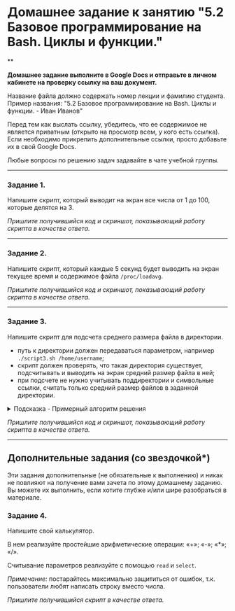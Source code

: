 # Домашнее задание к занятию "5.2 Базовое программирование на Bash. Циклы и функции." 
**

**Домашнее задание выполните в Google Docs и отправьте в личном кабинете на проверку ссылку на ваш документ.**

Название файла должно содержать номер лекции и фамилию студента. Пример названия: "5.2 Базовое программирование на Bash. Циклы и функции. - Иван Иванов"

Перед тем как выслать ссылку, убедитесь, что ее содержимое не является приватным (открыто на просмотр всем, у кого есть ссылка). Если необходимо прикрепить дополнительные ссылки, просто добавьте их в свой Google Docs.

Любые вопросы по решению задач задавайте в чате учебной группы.

------
### Задание 1.

Напишите скрипт, который выводит на экран все числа от 1 до 100, которые делятся на 3.

*Пришлите получившийся код и скриншот, показывающий работу скрипта в качестве ответа.*

------
### Задание 2.

Напишите скрипт, который каждые 5 секунд будет выводить на экран текущее время и содержимое файла `/proc/loadavg`.

*Пришлите получившийся код и скриншот, показывающий работу скрипта в качестве ответа.*

------
### Задание 3.

Напишите скрипт для подсчета среднего размера файла в директории. 

 - путь к директории должен передаваться параметром, например `./script3.sh /home/username`;
 - скрипт должен проверять, что такая директория существует, подсчитывать и выводить на экран средний размер файла в ней;
 - при подсчете не нужно учитывать поддиректории и символьные ссылки, считать только средний размер файлов в заданной директории.

<details>
  <summary>Подсказка - Примерный алгоритм решения</summary>
  Объявите переменные. Одна переменная будет служить для сохранения суммы размеров всех файлов в директории, а другая будет содержать количество файлов.
  Для перебора файлов внутри директории используйте цикл for.
  Внутри цикла с помощью if проверяйте, является ли данный объект файлом.
  Если это файл, то к переменной суммы добавляйте размер файла и увеличивайте на один переменную с количеством файлов (получить размер одного файла можно с помощью `stat -c "%s" filename`).
  После выхода из цикла for (перебора всех файлов в директории), разделите переменную с суммой размеров файлов на количество этих файлов и выведите результат на экран.
</details>


*Пришлите получившийся код и скриншот, показывающий работу скрипта в качестве ответа.*

------
## Дополнительные задания (со звездочкой*)

Эти задания дополнительные (не обязательные к выполнению) и никак не повлияют на получение вами зачета по этому домашнему заданию. Вы можете их выполнить, если хотите глубже и/или шире разобраться в материале.

### Задание 4.

Напишите свой калькулятор.

В нем реализуйте простейшие арифметические операции:  «+»; «-»; «*»; «/».
 
Считывание параметров реализуйте с помощью `read` и `select`.

*Примечание:* постарайтесь максимально защититься от ошибок, т.к. пользователи любят написать строку вместо числа.

*Пришлите получившийся скрипт в качестве ответа.*

